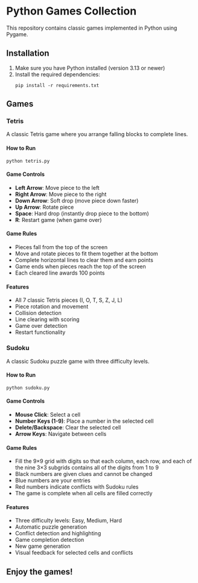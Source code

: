 # Python Games Collection

This repository contains classic games implemented in Python using Pygame.

## Installation

1. Make sure you have Python installed (version 3.13 or newer)
2. Install the required dependencies:
   ```
   pip install -r requirements.txt
   ```

## Games

### Tetris

A classic Tetris game where you arrange falling blocks to complete lines.

#### How to Run
```
python tetris.py
```

#### Game Controls
- **Left Arrow**: Move piece to the left
- **Right Arrow**: Move piece to the right
- **Down Arrow**: Soft drop (move piece down faster)
- **Up Arrow**: Rotate piece
- **Space**: Hard drop (instantly drop piece to the bottom)
- **R**: Restart game (when game over)

#### Game Rules
- Pieces fall from the top of the screen
- Move and rotate pieces to fit them together at the bottom
- Complete horizontal lines to clear them and earn points
- Game ends when pieces reach the top of the screen
- Each cleared line awards 100 points

#### Features
- All 7 classic Tetris pieces (I, O, T, S, Z, J, L)
- Piece rotation and movement
- Collision detection
- Line clearing with scoring
- Game over detection
- Restart functionality

### Sudoku

A classic Sudoku puzzle game with three difficulty levels.

#### How to Run
```
python sudoku.py
```

#### Game Controls
- **Mouse Click**: Select a cell
- **Number Keys (1-9)**: Place a number in the selected cell
- **Delete/Backspace**: Clear the selected cell
- **Arrow Keys**: Navigate between cells

#### Game Rules
- Fill the 9×9 grid with digits so that each column, each row, and each of the nine 3×3 subgrids contains all of the digits from 1 to 9
- Black numbers are given clues and cannot be changed
- Blue numbers are your entries
- Red numbers indicate conflicts with Sudoku rules
- The game is complete when all cells are filled correctly

#### Features
- Three difficulty levels: Easy, Medium, Hard
- Automatic puzzle generation
- Conflict detection and highlighting
- Game completion detection
- New game generation
- Visual feedback for selected cells and conflicts

## Enjoy the games!